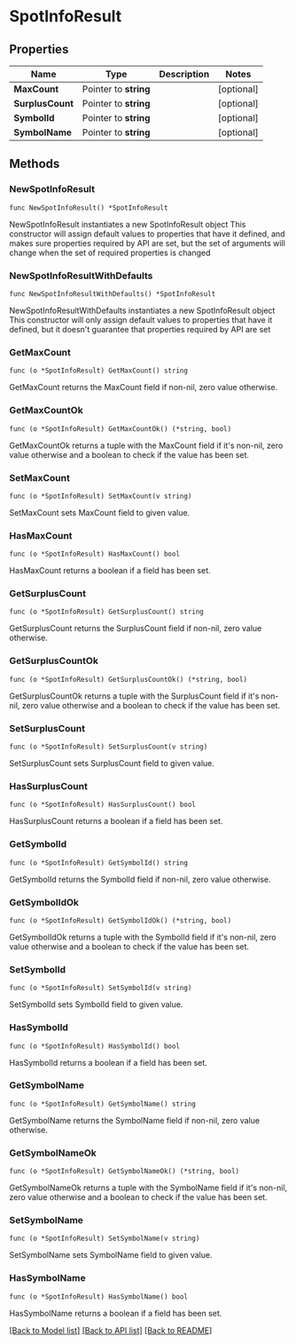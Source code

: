 # SpotInfoResult

## Properties

Name | Type | Description | Notes
------------ | ------------- | ------------- | -------------
**MaxCount** | Pointer to **string** |  | [optional] 
**SurplusCount** | Pointer to **string** |  | [optional] 
**SymbolId** | Pointer to **string** |  | [optional] 
**SymbolName** | Pointer to **string** |  | [optional] 

## Methods

### NewSpotInfoResult

`func NewSpotInfoResult() *SpotInfoResult`

NewSpotInfoResult instantiates a new SpotInfoResult object
This constructor will assign default values to properties that have it defined,
and makes sure properties required by API are set, but the set of arguments
will change when the set of required properties is changed

### NewSpotInfoResultWithDefaults

`func NewSpotInfoResultWithDefaults() *SpotInfoResult`

NewSpotInfoResultWithDefaults instantiates a new SpotInfoResult object
This constructor will only assign default values to properties that have it defined,
but it doesn't guarantee that properties required by API are set

### GetMaxCount

`func (o *SpotInfoResult) GetMaxCount() string`

GetMaxCount returns the MaxCount field if non-nil, zero value otherwise.

### GetMaxCountOk

`func (o *SpotInfoResult) GetMaxCountOk() (*string, bool)`

GetMaxCountOk returns a tuple with the MaxCount field if it's non-nil, zero value otherwise
and a boolean to check if the value has been set.

### SetMaxCount

`func (o *SpotInfoResult) SetMaxCount(v string)`

SetMaxCount sets MaxCount field to given value.

### HasMaxCount

`func (o *SpotInfoResult) HasMaxCount() bool`

HasMaxCount returns a boolean if a field has been set.

### GetSurplusCount

`func (o *SpotInfoResult) GetSurplusCount() string`

GetSurplusCount returns the SurplusCount field if non-nil, zero value otherwise.

### GetSurplusCountOk

`func (o *SpotInfoResult) GetSurplusCountOk() (*string, bool)`

GetSurplusCountOk returns a tuple with the SurplusCount field if it's non-nil, zero value otherwise
and a boolean to check if the value has been set.

### SetSurplusCount

`func (o *SpotInfoResult) SetSurplusCount(v string)`

SetSurplusCount sets SurplusCount field to given value.

### HasSurplusCount

`func (o *SpotInfoResult) HasSurplusCount() bool`

HasSurplusCount returns a boolean if a field has been set.

### GetSymbolId

`func (o *SpotInfoResult) GetSymbolId() string`

GetSymbolId returns the SymbolId field if non-nil, zero value otherwise.

### GetSymbolIdOk

`func (o *SpotInfoResult) GetSymbolIdOk() (*string, bool)`

GetSymbolIdOk returns a tuple with the SymbolId field if it's non-nil, zero value otherwise
and a boolean to check if the value has been set.

### SetSymbolId

`func (o *SpotInfoResult) SetSymbolId(v string)`

SetSymbolId sets SymbolId field to given value.

### HasSymbolId

`func (o *SpotInfoResult) HasSymbolId() bool`

HasSymbolId returns a boolean if a field has been set.

### GetSymbolName

`func (o *SpotInfoResult) GetSymbolName() string`

GetSymbolName returns the SymbolName field if non-nil, zero value otherwise.

### GetSymbolNameOk

`func (o *SpotInfoResult) GetSymbolNameOk() (*string, bool)`

GetSymbolNameOk returns a tuple with the SymbolName field if it's non-nil, zero value otherwise
and a boolean to check if the value has been set.

### SetSymbolName

`func (o *SpotInfoResult) SetSymbolName(v string)`

SetSymbolName sets SymbolName field to given value.

### HasSymbolName

`func (o *SpotInfoResult) HasSymbolName() bool`

HasSymbolName returns a boolean if a field has been set.


[[Back to Model list]](../README.md#documentation-for-models) [[Back to API list]](../README.md#documentation-for-api-endpoints) [[Back to README]](../README.md)


